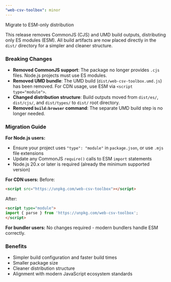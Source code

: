 ```yaml
---
"web-csv-toolbox": minor
---
```


Migrate to ESM-only distribution

This release removes CommonJS (CJS) and UMD build outputs, distributing only ES modules (ESM). All build artifacts are now placed directly in the `dist/` directory for a simpler and cleaner structure.

### Breaking Changes

- **Removed CommonJS support**: The package no longer provides `.cjs` files. Node.js projects must use ES modules.
- **Removed UMD bundle**: The UMD build (`dist/web-csv-toolbox.umd.js`) has been removed. For CDN usage, use ESM via `<script type="module">`.
- **Changed distribution structure**: Build outputs moved from `dist/es/`, `dist/cjs/`, and `dist/types/` to `dist/` root directory.
- **Removed `build:browser` command**: The separate UMD build step is no longer needed.

### Migration Guide

**For Node.js users:**
- Ensure your project uses `"type": "module"` in `package.json`, or use `.mjs` file extensions
- Update any CommonJS `require()` calls to ESM `import` statements
- Node.js 20.x or later is required (already the minimum supported version)

**For CDN users:**
Before:
```html
<script src="https://unpkg.com/web-csv-toolbox"></script>
```

After:
```html
<script type="module">
import { parse } from 'https://unpkg.com/web-csv-toolbox';
</script>
```

**For bundler users:**
No changes required - modern bundlers handle ESM correctly.

### Benefits

- Simpler build configuration and faster build times
- Smaller package size
- Cleaner distribution structure
- Alignment with modern JavaScript ecosystem standards
